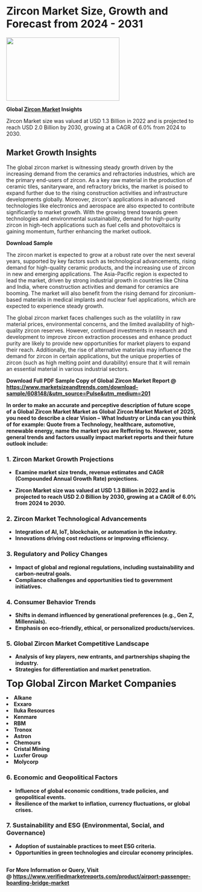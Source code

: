 <H1>Zircon Market Size, Growth and Forecast from 2024 - 2031</H1><img class="aligncenter size-medium wp-image-584254" src="https://thirdeyenews.in/wp-content/uploads/2024/09/Global-Market-Research-300x168.jpeg" alt="" width="300" height="168" /><p><strong>Global&nbsp;<a href="https://www.marketsizeandtrends.com/download-sample/608148/&amp;utm_source=Pulse&amp;utm_medium=201">Zircon Market</a> Insights</strong></p><p>Zircon Market size was valued at USD 1.3 Billion in 2022 and is projected to reach USD 2.0 Billion by 2030, growing at a CAGR of 6.0% from 2024 to 2030.</p><p><h2>Market Growth Insights</h2> <p>The global zircon market is witnessing steady growth driven by the increasing demand from the ceramics and refractories industries, which are the primary end-users of zircon. As a key raw material in the production of ceramic tiles, sanitaryware, and refractory bricks, the market is poised to expand further due to the rising construction activities and infrastructure developments globally. Moreover, zircon's applications in advanced technologies like electronics and aerospace are also expected to contribute significantly to market growth. With the growing trend towards green technologies and environmental sustainability, demand for high-purity zircon in high-tech applications such as fuel cells and photovoltaics is gaining momentum, further enhancing the market outlook.</p> <p><strong>Download Sample</strong></p> <p>The zircon market is expected to grow at a robust rate over the next several years, supported by key factors such as technological advancements, rising demand for high-quality ceramic products, and the increasing use of zircon in new and emerging applications. The Asia-Pacific region is expected to lead the market, driven by strong industrial growth in countries like China and India, where construction activities and demand for ceramics are booming. The market will also benefit from the rising demand for zirconium-based materials in medical implants and nuclear fuel applications, which are expected to experience steady growth.</p> <p>The global zircon market faces challenges such as the volatility in raw material prices, environmental concerns, and the limited availability of high-quality zircon reserves. However, continued investments in research and development to improve zircon extraction processes and enhance product purity are likely to provide new opportunities for market players to expand their reach. Additionally, the rise of alternative materials may influence the demand for zircon in certain applications, but the unique properties of zircon (such as high melting point and durability) ensure that it will remain an essential material in various industrial sectors.</p> <p><strong></p><p><span class=""><strong>Download Full PDF Sample Copy of Global Zircon Market Report</strong> @ <a href="https://www.marketsizeandtrends.com/download-sample/608148/&amp;utm_source=Pulse&amp;utm_medium=201" target="_blank">https://www.marketsizeandtrends.com/download-sample/608148/&amp;utm_source=Pulse&amp;utm_medium=201</a></span></p><p>In order to make an accurate and perceptive description of future scope of a Global&nbsp;Zircon Market Market as Global&nbsp;Zircon Market Market of 2025, you need to describe a clear Vision &ndash; What Industry or Linda can you think of for example: Quote from a Technology, healthcare, automotive, renewable energy, name the market you are Reffering to. However, some general trends and factors usually impact market reports and their future outlook include:</p><h3>1.&nbsp;<strong>Zircon Market Growth Projections</strong></h3><ul><li>Examine market size trends, revenue estimates and CAGR (Compounded Annual Growth Rate) projections.</li><li><p>Zircon Market size was valued at USD 1.3 Billion in 2022 and is projected to reach USD 2.0 Billion by 2030, growing at a CAGR of 6.0% from 2024 to 2030.</p></li></ul><h3>2.&nbsp;<strong>Zircon Market Technological Advancements</strong></h3><ul><li>Integration of AI, IoT, blockchain, or automation in the industry.</li><li>Innovations driving cost reductions or improving efficiency.</li></ul><h3>3.&nbsp;<strong>Regulatory and Policy Changes</strong></h3><ul><li>Impact of global and regional regulations, including sustainability and carbon-neutral goals.</li><li>Compliance challenges and opportunities tied to government initiatives.</li></ul><h3>4.&nbsp;<strong>Consumer Behavior Trends</strong></h3><ul><li>Shifts in demand influenced by generational preferences (e.g., Gen Z, Millennials).</li><li>Emphasis on eco-friendly, ethical, or personalized products/services.</li></ul><h3>5.&nbsp;<strong>Global Zircon Market Competitive Landscape</strong></h3><ul><li>Analysis of key players, new entrants, and partnerships shaping the industry.</li><li>Strategies for differentiation and market penetration.</li></ul><p data-pm-slice="1 1 []"><span style="color: inherit; font-family: inherit; font-size: 25px;">Top Global Zircon Market Companies</span></p><div class="" data-test-id=""><p><li>Alkane</li><li> Exxaro</li><li> Iluka Resources</li><li> Kenmare</li><li> RBM</li><li> Tronox</li><li> Astron</li><li> Chemours</li><li> Cristal Mining</li><li> Luxfer Group</li><li> Molycorp</li></p></div><h3>6.&nbsp;<strong>Economic and Geopolitical Factors</strong></h3><ul><li>Influence of global economic conditions, trade policies, and geopolitical events.</li><li>Resilience of the market to inflation, currency fluctuations, or global crises.</li></ul><h3>7.&nbsp;<strong>Sustainability and ESG (Environmental, Social, and Governance)</strong></h3><ul><li>Adoption of sustainable practices to meet ESG criteria.</li><li>Opportunities in green technologies and circular economy principles.</li></ul><h2><strong style="font-size: 14px;">For More Information or Query, Visit @&nbsp;</strong><a style="background-color: #ffffff; font-size: 14px;" href="https://www.marketsizeandtrends.com/report/zircon-market/" target="_blank">https://www.verifiedmarketreports.com/product/airport-passenger-boarding-bridge-market</a></h2>
